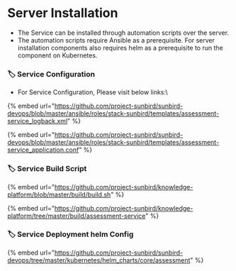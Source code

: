 # Server Installation

* The Service can be installed through automation scripts over the server.
* The automation scripts require Ansible as a prerequisite. For server installation components also requires helm as a prerequisite to run the component on Kubernetes.

### :label: **Service Configuration**

* For Service Configuration, Please visit below links:\


{% embed url="https://github.com/project-sunbird/sunbird-devops/blob/master/ansible/roles/stack-sunbird/templates/assessment-service_logback.xml" %}

{% embed url="https://github.com/project-sunbird/sunbird-devops/blob/master/ansible/roles/stack-sunbird/templates/assessment-service_application.conf" %}

### :label: **Service Build Script**

{% embed url="https://github.com/project-sunbird/knowledge-platform/blob/master/build/build.sh" %}

{% embed url="https://github.com/project-sunbird/knowledge-platform/tree/master/build/assessment-service" %}

### :label: **Service Deployment helm Config**

{% embed url="https://github.com/project-sunbird/sunbird-devops/tree/master/kubernetes/helm_charts/core/assessment" %}
